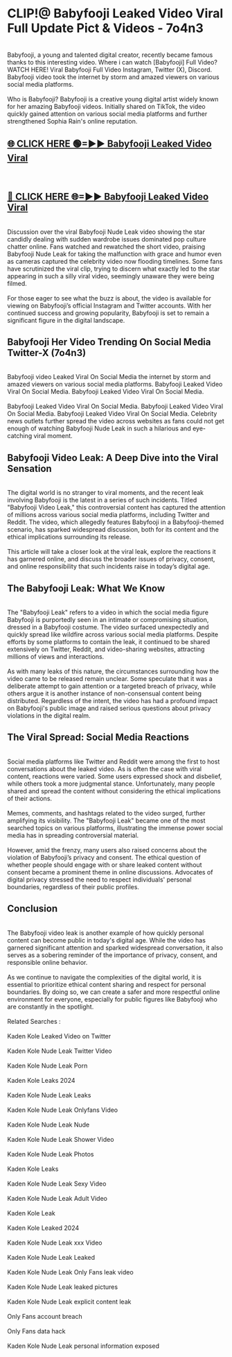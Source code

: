 # CLIP!@ Babyfooji Leaked Video Viral Full Update Pict & Videos - 7o4n3
<br>
Babyfooji, a young and talented digital creator, recently became famous thanks to this interesting video. Where i can watch [Babyfooji] Full Video? WATCH HERE! Viral Babyfooji Full Video Instagram, Twitter (X), Discord. Babyfooji video took the internet by storm and amazed viewers on various social media platforms.
<br><br>
Who is Babyfooji? Babyfooji is a creative young digital artist widely known for her amazing Babyfooji videos. Initially shared on TikTok, the video quickly gained attention on various social media platforms and further strengthened Sophia Rain's online reputation.
<br>
<h2><a href="https://bestclip.site?title=Babyfooji">🌐 CLICK HERE 🟢=►► Babyfooji Leaked Video Viral</a></h2>
<br>
<h2><a href="https://bestclip.site?title=Babyfooji">🔴 CLICK HERE 🌐=►► Babyfooji Leaked Video Viral</a></h2>
<br>
Discussion over the viral Babyfooji Nude Leak video showing the star candidly dealing with sudden wardrobe issues dominated pop culture chatter online. Fans watched and rewatched the short video, praising Babyfooji Nude Leak for taking the malfunction with grace and humor even as cameras captured the celebrity video now flooding timelines. Some fans have scrutinized the viral clip, trying to discern what exactly led to the star appearing in such a silly viral video, seemingly unaware they were being filmed.
<br><br>
For those eager to see what the buzz is about, the video is available for viewing on Babyfooji’s official Instagram and Twitter accounts. With her continued success and growing popularity, Babyfooji is set to remain a significant figure in the digital landscape.
<br>
<h2>Babyfooji Her Video Trending On Social Media Twitter-X (7o4n3)</h2>
<br>
Babyfooji video Leaked Viral On Social Media the internet by storm and amazed viewers on various social media platforms. Babyfooji Leaked Video Viral On Social Media. Babyfooji Leaked Video Viral On Social Media.
<br><br>
Babyfooji Leaked Video Viral On Social Media. Babyfooji Leaked Video Viral On Social Media. Babyfooji Leaked Video Viral On Social Media. Celebrity news outlets further spread the video across websites as fans could not get enough of watching Babyfooji Nude Leak in such a hilarious and eye-catching viral moment.
<br>
<h2>Babyfooji Video Leak: A Deep Dive into the Viral Sensation</h2>
<br>
The digital world is no stranger to viral moments, and the recent leak involving Babyfooji is the latest in a series of such incidents. Titled "Babyfooji Video Leak," this controversial content has captured the attention of millions across various social media platforms, including Twitter and Reddit. The video, which allegedly features Babyfooji in a Babyfooji-themed scenario, has sparked widespread discussion, both for its content and the ethical implications surrounding its release.
<br><br>
This article will take a closer look at the viral leak, explore the reactions it has garnered online, and discuss the broader issues of privacy, consent, and online responsibility that such incidents raise in today’s digital age.
<br>
<h2>The Babyfooji Leak: What We Know</h2>
<br>
The "Babyfooji Leak" refers to a video in which the social media figure Babyfooji is purportedly seen in an intimate or compromising situation, dressed in a Babyfooji costume. The video surfaced unexpectedly and quickly spread like wildfire across various social media platforms. Despite efforts by some platforms to contain the leak, it continued to be shared extensively on Twitter, Reddit, and video-sharing websites, attracting millions of views and interactions.
<br><br>
As with many leaks of this nature, the circumstances surrounding how the video came to be released remain unclear. Some speculate that it was a deliberate attempt to gain attention or a targeted breach of privacy, while others argue it is another instance of non-consensual content being distributed. Regardless of the intent, the video has had a profound impact on Babyfooji's public image and raised serious questions about privacy violations in the digital realm.
<br>
<h2>The Viral Spread: Social Media Reactions</h2>
<br>
Social media platforms like Twitter and Reddit were among the first to host conversations about the leaked video. As is often the case with viral content, reactions were varied. Some users expressed shock and disbelief, while others took a more judgmental stance. Unfortunately, many people shared and spread the content without considering the ethical implications of their actions.
<br><br>
Memes, comments, and hashtags related to the video surged, further amplifying its visibility. The "Babyfooji Leak" became one of the most searched topics on various platforms, illustrating the immense power social media has in spreading controversial material.
<br><br>
However, amid the frenzy, many users also raised concerns about the violation of Babyfooji’s privacy and consent. The ethical question of whether people should engage with or share leaked content without consent became a prominent theme in online discussions. Advocates of digital privacy stressed the need to respect individuals' personal boundaries, regardless of their public profiles.
<br>
<h2>Conclusion</h2>
<br>
The Babyfooji video leak is another example of how quickly personal content can become public in today's digital age. While the video has garnered significant attention and sparked widespread conversation, it also serves as a sobering reminder of the importance of privacy, consent, and responsible online behavior.
<br><br>
As we continue to navigate the complexities of the digital world, it is essential to prioritize ethical content sharing and respect for personal boundaries. By doing so, we can create a safer and more respectful online environment for everyone, especially for public figures like Babyfooji who are constantly in the spotlight.
<br><br>
Related Searches :
<br><br>
Kaden Kole Leaked Video on Twitter
<br><br>
Kaden Kole Nude Leak Twitter Video
<br><br>
Kaden Kole Nude Leak Porn
<br><br>
Kaden Kole Leaks 2024
<br><br>
Kaden Kole Nude Leak Leaks
<br><br>
Kaden Kole Nude Leak Onlyfans Video
<br><br>
Kaden Kole Nude Leak Nude
<br><br>
Kaden Kole Nude Leak Shower Video
<br><br>
Kaden Kole Nude Leak Photos
<br><br>
Kaden Kole Leaks
<br><br>
Kaden Kole Nude Leak Sexy Video
<br><br>
Kaden Kole Nude Leak Adult Video
<br><br>
Kaden Kole Leak
<br><br>
Kaden Kole Leaked 2024
<br><br>
Kaden Kole Nude Leak xxx Video
<br><br>
Kaden Kole Nude Leak Leaked
<br><br>
Kaden Kole Nude Leak Only Fans leak video
<br><br>
Kaden Kole Nude Leak leaked pictures
<br><br>
Kaden Kole Nude Leak explicit content leak
<br><br>
Only Fans account breach
<br><br>
Only Fans data hack
<br><br>
Kaden Kole Nude Leak personal information exposed